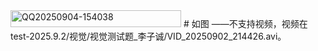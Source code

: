 <img width="273" height="27" alt="QQ20250904-154038" src="https://github.com/user-attachments/assets/7155a8a3-de35-4fab-9699-74b898cb6574" />
# 如图
——不支持视频，视频在test-2025.9.2/视觉/视觉测试题_李子诚/VID_20250902_214426.avi。
